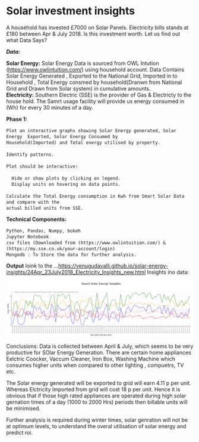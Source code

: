# Solar investment insights
A household has invested £7000 on Solar Panels. Electricity bills stands at £180 between Apr &amp; July 2018. Is this investment worth. Let us find out what Data Says?

***Data:*** 

  **Solar Energy:** Solar Energy Data is sourced from OWL Intution (https://www.owlintuition.com/) using household account.
        Data Contains Solar Energy Generated , Exported to the National Grid, Imported in to Household , 
        Total Energy consmed by   household(Dranwn from National Grid and Drawn from Solar system) in cumulative amounts.  
  **Electricity:** Southern Electric (SSE) is the provider of Gas & Electricty to the house hold. 
        The Samrt usage facility will provide us energy consumed in (Wh) for every 30 minutes of a day.
 
**Phase 1:**

    Plot an interactive graphs showing Solar Energy generated, Solar Energy  Exported, Solar Energy Consumed by 
    Household(Imported) and Total energy utilised by property. 
    
    Identify patterns.
    
    Plot should be interactive: 
    
      Hide or show plots by clicking on legend.
      Display units on hovering on data points.
      
    Calculate the Total Energy consumption in Kwh from Smart Solar Data and compare with the 
    actual billed units from SSE.
    
**Technical Components:**

    Python, Pandas, Numpy, bokeh
    Jupyter Notebook
    csv files (Downloaded from (https://www.owlintuition.com/) & (https://my.sse.co.uk/your-account/login)
    Mongodb : To Store the data for further analysis.
 **Output**
 loink to the ...https://venugudavalli.github.io/solar-energy-insights/24Apr_23July2018_Electricity_Insights_new.html
 Insights ino data:
 
 ![alt text](24Apr-23July2018_smart_Solar_insights.png)
    
 Conclusions: Data is collected between April & July, which seems to be  very productive for SOlar Energy Generation.
 There are certain home appliances Eelctric Coocker, Vaccum Cleaner, Iron Box, Washing Machine which consumes higher units when compared to other lighting , compuetrs, TV etc.
 
 The Solar energy generated will be exported to grid will earn 4.11 p per unit. Whereas Elctricity imported from grid will cost 18 p per unit.
 Hence it is obvious that if those high rated appliances are operated during high solar gernation times of a day (1000 to 2000 Hrs) periods then billable units will be minimised. 
 
 Further analysis is required during winter times, solar genration will not be at optimum levels, to understand the overal utilisation of solar energy and predict roi.
  
